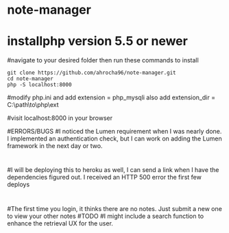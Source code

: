 # note-manager
 
# installphp version 5.5 or newer

#navigate to your desired folder then run these commands to install
	
	git clone https://github.com/ahrocha96/note-manager.git
	cd note-manager
	php -S localhost:8000
	
#modify php.ini and add 
extension = php_mysqli
also add
extension_dir = C:\path\to\php\ext
	
#visit localhost:8000 in your browser


#ERRORS/BUGS
#I noticed the Lumen requirement when I was nearly done. 
I implemented an authentication check, but I can work on adding the 
Lumen framework in the next day or two.
#
#I will be deploying this to heroku as well, I can send a link when I have
the dependencies figured out. I received an HTTP 500 error the first few deploys
#
#The first time you login, it thinks there are no notes. Just submit a new one to view
your other notes
#TODO
#I might include a search function to enhance the retrieval UX for the user.
#